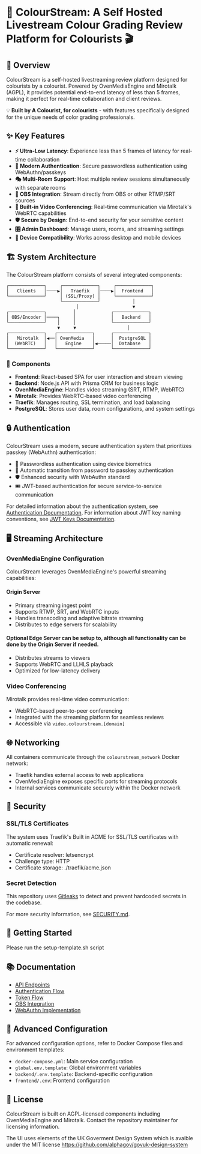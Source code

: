 # 🎨 ColourStream: A Self Hosted Livestream Colour Grading Review Platform for Colourists 🎬


## 🚀 Overview

ColourStream is a self-hosted livestreaming review platform designed for colourists by a colourist. Powered by OvenMediaEngine and Mirotalk (AGPL), it provides potential end-to-end latency of less than 5 frames, making it perfect for real-time collaboration and client reviews.

💡 **Built by A Colourist, for colourists** - with features specifically designed for the unique needs of color grading professionals.

## ✨ Key Features

- **⚡️ Ultra-Low Latency**: Experience less than 5 frames of latency for real-time collaboration
- **🔐 Modern Authentication**: Secure passwordless authentication using WebAuthn/passkeys
- **🎭 Multi-Room Support**: Host multiple review sessions simultaneously with separate rooms
- **🔄 OBS Integration**: Stream directly from OBS or other RTMP/SRT sources
- **💬 Built-in Video Conferencing**: Real-time communication via Mirotalk's WebRTC capabilities
- **🛡️ Secure by Design**: End-to-end security for your sensitive content
- **🎛️ Admin Dashboard**: Manage users, rooms, and streaming settings
- **📱 Device Compatibility**: Works across desktop and mobile devices

## 🏗️ System Architecture

The ColourStream platform consists of several integrated components:

```
┌─────────────┐     ┌─────────────┐     ┌─────────────┐
│   Clients   │────▶│   Traefik   │────▶│  Frontend   │
└─────────────┘     │ (SSL/Proxy) │     └─────────────┘
                    └─────────────┘            │
                          │                    ▼
┌─────────────┐          │             ┌─────────────┐
│ OBS/Encoder │────┐     │             │   Backend   │
└─────────────┘    │     │             └─────────────┘
                   ▼     ▼                   │
┌─────────────┐   ┌─────────────┐      ┌─────────────┐
│   Mirotalk  │◀──│ OvenMedia   │      │  PostgreSQL │
│  (WebRTC)   │   │   Engine    │◀─────│  Database   │
└─────────────┘   └─────────────┘      └─────────────┘
```

### 🧩 Components

- **Frontend**: React-based SPA for user interaction and stream viewing
- **Backend**: Node.js API with Prisma ORM for business logic
- **OvenMediaEngine**: Handles video streaming (SRT, RTMP, WebRTC)
- **Mirotalk**: Provides WebRTC-based video conferencing
- **Traefik**: Manages routing, SSL termination, and load balancing
- **PostgreSQL**: Stores user data, room configurations, and system settings

## 🔒 Authentication

ColourStream uses a modern, secure authentication system that prioritizes passkey (WebAuthn) authentication:
- 🔑 Passwordless authentication using device biometrics
- 🔄 Automatic transition from password to passkey authentication
- 🛡️ Enhanced security with WebAuthn standard
- 🎟️ JWT-based authentication for secure service-to-service communication

For detailed information about the authentication system, see [Authentication Documentation](docs/authentication.md).
For information about JWT key naming conventions, see [JWT Keys Documentation](docs/jwt_keys.md).

## 🖥️ Streaming Architecture

### OvenMediaEngine Configuration

ColourStream leverages OvenMediaEngine's powerful streaming capabilities:

#### Origin Server
- Primary streaming ingest point
- Supports RTMP, SRT, and WebRTC inputs
- Handles transcoding and adaptive bitrate streaming
- Distributes to edge servers for scalability

#### Optional Edge Server can be setup to, although all functionality can be done by the Origin Server if needed. 

- Distributes streams to viewers
- Supports WebRTC and LLHLS playback
- Optimized for low-latency delivery


### Video Conferencing

Mirotalk provides real-time video communication:
- WebRTC-based peer-to-peer conferencing
- Integrated with the streaming platform for seamless reviews
- Accessible via `video.colourstream.[domain]`

## 🌐 Networking

All containers communicate through the `colourstream_network` Docker network:
- Traefik handles external access to web applications
- OvenMediaEngine exposes specific ports for streaming protocols
- Internal services communicate securely within the Docker network

## 🔐 Security

### SSL/TLS Certificates

The system uses Traefik's Built in ACME for SSL/TLS certificates with automatic renewal:
- Certificate resolver: letsencrypt
- Challenge type: HTTP
- Certificate storage: ./traefik/acme.json

### Secret Detection

This repository uses [Gitleaks](https://github.com/gitleaks/gitleaks) to detect and prevent hardcoded secrets in the codebase.

For more security information, see [SECURITY.md](SECURITY.md).

## 🚀 Getting Started

Please run the setup-template.sh script 

## 📚 Documentation

- [API Endpoints](docs/api-endpoints.md)
- [Authentication Flow](docs/authentication.md)
- [Token Flow](docs/token-flow.md)
- [OBS Integration](docs/obs-integration.md)
- [WebAuthn Implementation](docs/WEBAUTHN.md)

## 🔧 Advanced Configuration

For advanced configuration options, refer to Docker Compose files and environment templates:
- `docker-compose.yml`: Main service configuration
- `global.env.template`: Global environment variables
- `backend/.env.template`: Backend-specific configuration
- `frontend/.env`: Frontend configuration

## 📜 License

ColourStream is built on AGPL-licensed components including OvenMediaEngine and Mirotalk. Contact the repository maintainer for licensing information.

The UI uses elements of the UK Goverment Design System which is avaible under the MIT license 
https://github.com/alphagov/govuk-design-system
